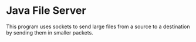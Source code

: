 # Java File Server

This program uses sockets to send large files from a source to a destination by sending them in smaller packets.
